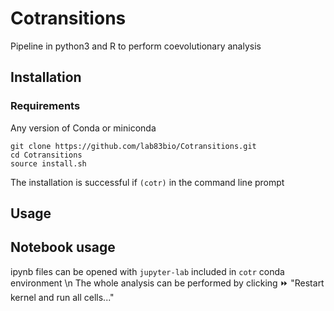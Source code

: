 # Cotransitions
Pipeline in python3 and R to perform coevolutionary analysis



## Installation

### Requirements
Any version of Conda or miniconda

```{bash}
git clone https://github.com/lab83bio/Cotransitions.git
cd Cotransitions
source install.sh
```
The installation is successful if `(cotr)` in the command line prompt

## Usage

## Notebook usage
ipynb files can be opened with `jupyter-lab` included in `cotr` conda environment \n
The whole analysis can be performed by clicking ⏩ "Restart kernel and run all cells..."
